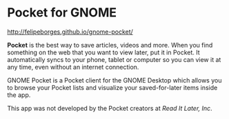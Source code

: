 Pocket for GNOME
============

http://felipeborges.github.io/gnome-pocket/

**Pocket** is the best way to save articles, videos and more. When you find something on the web that you want to view later, 
put it in Pocket. It automatically syncs to your phone, tablet or computer so you can view it at any time, even without an internet connection.

GNOME Pocket is a Pocket client for the GNOME Desktop which allows you to browse your Pocket lists and visualize your saved-for-later items inside the app.

This app was not developed by the Pocket creators at *Read It Later, Inc*.
